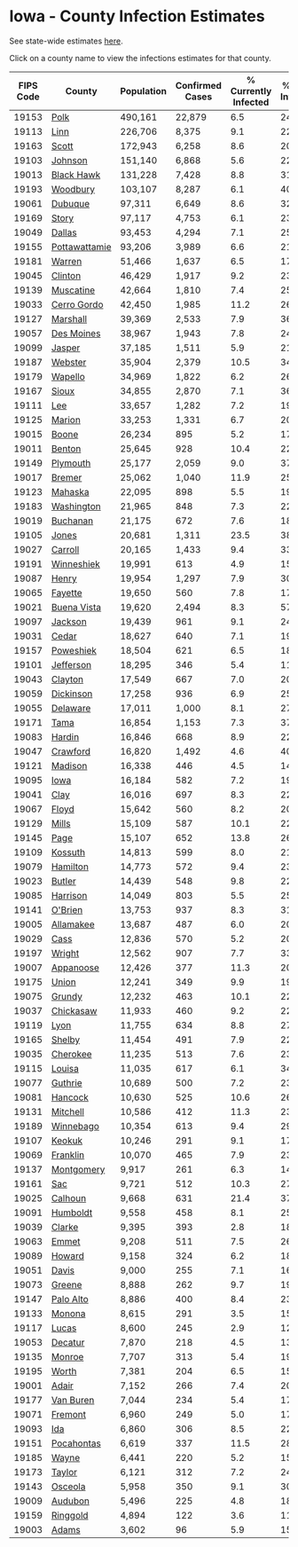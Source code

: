 # Iowa - County Infection Estimates

See state-wide estimates [here](/infections/us-ia).

Click on a county name to view the infections estimates for that county.

|   FIPS Code |                         County |   Population |   Confirmed Cases |   % Currently Infected |   % Total Infected |
|-------------|--------------------------------|--------------|-------------------|------------------------|--------------------|
|       19153 |                   [Polk](polk) |      490,161 |            22,879 |                    6.5 |               24.3 |
|       19113 |                   [Linn](linn) |      226,706 |             8,375 |                    9.1 |               22.0 |
|       19163 |                 [Scott](scott) |      172,943 |             6,258 |                    8.6 |               20.9 |
|       19103 |             [Johnson](johnson) |      151,140 |             6,868 |                    5.6 |               22.8 |
|       19013 |       [Black Hawk](black-hawk) |      131,228 |             7,428 |                    8.8 |               31.7 |
|       19193 |           [Woodbury](woodbury) |      103,107 |             8,287 |                    6.1 |               40.0 |
|       19061 |             [Dubuque](dubuque) |       97,311 |             6,649 |                    8.6 |               32.1 |
|       19169 |                 [Story](story) |       97,117 |             4,753 |                    6.1 |               23.2 |
|       19049 |               [Dallas](dallas) |       93,453 |             4,294 |                    7.1 |               25.1 |
|       19155 | [Pottawattamie](pottawattamie) |       93,206 |             3,989 |                    6.6 |               21.5 |
|       19181 |               [Warren](warren) |       51,466 |             1,637 |                    6.5 |               17.6 |
|       19045 |             [Clinton](clinton) |       46,429 |             1,917 |                    9.2 |               23.3 |
|       19139 |         [Muscatine](muscatine) |       42,664 |             1,810 |                    7.4 |               25.4 |
|       19033 |     [Cerro Gordo](cerro-gordo) |       42,450 |             1,985 |                   11.2 |               26.4 |
|       19127 |           [Marshall](marshall) |       39,369 |             2,533 |                    7.9 |               36.2 |
|       19057 |       [Des Moines](des-moines) |       38,967 |             1,943 |                    7.8 |               24.3 |
|       19099 |               [Jasper](jasper) |       37,185 |             1,511 |                    5.9 |               21.4 |
|       19187 |             [Webster](webster) |       35,904 |             2,379 |                   10.5 |               34.0 |
|       19179 |             [Wapello](wapello) |       34,969 |             1,822 |                    6.2 |               26.7 |
|       19167 |                 [Sioux](sioux) |       34,855 |             2,870 |                    7.1 |               36.3 |
|       19111 |                     [Lee](lee) |       33,657 |             1,282 |                    7.2 |               19.9 |
|       19125 |               [Marion](marion) |       33,253 |             1,331 |                    6.7 |               20.2 |
|       19015 |                 [Boone](boone) |       26,234 |               895 |                    5.2 |               17.2 |
|       19011 |               [Benton](benton) |       25,645 |               928 |                   10.4 |               22.0 |
|       19149 |           [Plymouth](plymouth) |       25,177 |             2,059 |                    9.0 |               37.5 |
|       19017 |               [Bremer](bremer) |       25,062 |             1,040 |                   11.9 |               25.6 |
|       19123 |             [Mahaska](mahaska) |       22,095 |               898 |                    5.5 |               19.5 |
|       19183 |       [Washington](washington) |       21,965 |               848 |                    7.3 |               22.6 |
|       19019 |           [Buchanan](buchanan) |       21,175 |               672 |                    7.6 |               18.1 |
|       19105 |                 [Jones](jones) |       20,681 |             1,311 |                   23.5 |               38.5 |
|       19027 |             [Carroll](carroll) |       20,165 |             1,433 |                    9.4 |               33.3 |
|       19191 |       [Winneshiek](winneshiek) |       19,991 |               613 |                    4.9 |               15.6 |
|       19087 |                 [Henry](henry) |       19,954 |             1,297 |                    7.9 |               30.6 |
|       19065 |             [Fayette](fayette) |       19,650 |               560 |                    7.8 |               17.4 |
|       19021 |     [Buena Vista](buena-vista) |       19,620 |             2,494 |                    8.3 |               57.9 |
|       19097 |             [Jackson](jackson) |       19,439 |               961 |                    9.1 |               24.7 |
|       19031 |                 [Cedar](cedar) |       18,627 |               640 |                    7.1 |               19.1 |
|       19157 |         [Poweshiek](poweshiek) |       18,504 |               621 |                    6.5 |               18.9 |
|       19101 |         [Jefferson](jefferson) |       18,295 |               346 |                    5.4 |               11.7 |
|       19043 |             [Clayton](clayton) |       17,549 |               667 |                    7.0 |               20.0 |
|       19059 |         [Dickinson](dickinson) |       17,258 |               936 |                    6.9 |               25.6 |
|       19055 |           [Delaware](delaware) |       17,011 |             1,000 |                    8.1 |               27.9 |
|       19171 |                   [Tama](tama) |       16,854 |             1,153 |                    7.3 |               37.5 |
|       19083 |               [Hardin](hardin) |       16,846 |               668 |                    8.9 |               22.0 |
|       19047 |           [Crawford](crawford) |       16,820 |             1,492 |                    4.6 |               40.7 |
|       19121 |             [Madison](madison) |       16,338 |               446 |                    4.5 |               14.0 |
|       19095 |                   [Iowa](iowa) |       16,184 |               582 |                    7.2 |               19.2 |
|       19041 |                   [Clay](clay) |       16,016 |               697 |                    8.3 |               22.7 |
|       19067 |                 [Floyd](floyd) |       15,642 |               560 |                    8.2 |               20.3 |
|       19129 |                 [Mills](mills) |       15,109 |               587 |                   10.1 |               22.4 |
|       19145 |                   [Page](page) |       15,107 |               652 |                   13.8 |               26.2 |
|       19109 |             [Kossuth](kossuth) |       14,813 |               599 |                    8.0 |               21.3 |
|       19079 |           [Hamilton](hamilton) |       14,773 |               572 |                    9.4 |               23.1 |
|       19023 |               [Butler](butler) |       14,439 |               548 |                    9.8 |               22.2 |
|       19085 |           [Harrison](harrison) |       14,049 |               803 |                    5.5 |               25.3 |
|       19141 |             [O'Brien](o'brien) |       13,753 |               937 |                    8.3 |               31.2 |
|       19005 |         [Allamakee](allamakee) |       13,687 |               487 |                    6.0 |               20.9 |
|       19029 |                   [Cass](cass) |       12,836 |               570 |                    5.2 |               20.0 |
|       19197 |               [Wright](wright) |       12,562 |               907 |                    7.7 |               33.8 |
|       19007 |         [Appanoose](appanoose) |       12,426 |               377 |                   11.3 |               20.7 |
|       19175 |                 [Union](union) |       12,241 |               349 |                    9.9 |               19.1 |
|       19075 |               [Grundy](grundy) |       12,232 |               463 |                   10.1 |               22.6 |
|       19037 |         [Chickasaw](chickasaw) |       11,933 |               460 |                    9.2 |               22.1 |
|       19119 |                   [Lyon](lyon) |       11,755 |               634 |                    8.8 |               27.8 |
|       19165 |               [Shelby](shelby) |       11,454 |               491 |                    7.9 |               22.8 |
|       19035 |           [Cherokee](cherokee) |       11,235 |               513 |                    7.6 |               23.0 |
|       19115 |               [Louisa](louisa) |       11,035 |               617 |                    6.1 |               34.4 |
|       19077 |             [Guthrie](guthrie) |       10,689 |               500 |                    7.2 |               23.8 |
|       19081 |             [Hancock](hancock) |       10,630 |               525 |                   10.6 |               26.3 |
|       19131 |           [Mitchell](mitchell) |       10,586 |               412 |                   11.3 |               23.4 |
|       19189 |         [Winnebago](winnebago) |       10,354 |               613 |                    9.4 |               29.4 |
|       19107 |               [Keokuk](keokuk) |       10,246 |               291 |                    9.1 |               17.9 |
|       19069 |           [Franklin](franklin) |       10,070 |               465 |                    7.9 |               23.9 |
|       19137 |       [Montgomery](montgomery) |        9,917 |               261 |                    6.3 |               14.7 |
|       19161 |                     [Sac](sac) |        9,721 |               512 |                   10.3 |               27.7 |
|       19025 |             [Calhoun](calhoun) |        9,668 |               631 |                   21.4 |               37.2 |
|       19091 |           [Humboldt](humboldt) |        9,558 |               458 |                    8.1 |               25.2 |
|       19039 |               [Clarke](clarke) |        9,395 |               393 |                    2.8 |               18.3 |
|       19063 |                 [Emmet](emmet) |        9,208 |               511 |                    7.5 |               26.8 |
|       19089 |               [Howard](howard) |        9,158 |               324 |                    6.2 |               18.9 |
|       19051 |                 [Davis](davis) |        9,000 |               255 |                    7.1 |               16.7 |
|       19073 |               [Greene](greene) |        8,888 |               262 |                    9.7 |               19.3 |
|       19147 |         [Palo Alto](palo-alto) |        8,886 |               400 |                    8.4 |               23.4 |
|       19133 |               [Monona](monona) |        8,615 |               291 |                    3.5 |               15.8 |
|       19117 |                 [Lucas](lucas) |        8,600 |               245 |                    2.9 |               12.8 |
|       19053 |             [Decatur](decatur) |        7,870 |               218 |                    4.5 |               13.3 |
|       19135 |               [Monroe](monroe) |        7,707 |               313 |                    5.4 |               19.6 |
|       19195 |                 [Worth](worth) |        7,381 |               204 |                    6.5 |               15.3 |
|       19001 |                 [Adair](adair) |        7,152 |               266 |                    7.4 |               20.1 |
|       19177 |         [Van Buren](van-buren) |        7,044 |               234 |                    5.4 |               17.0 |
|       19071 |             [Fremont](fremont) |        6,960 |               249 |                    5.0 |               17.0 |
|       19093 |                     [Ida](ida) |        6,860 |               306 |                    8.5 |               22.7 |
|       19151 |       [Pocahontas](pocahontas) |        6,619 |               337 |                   11.5 |               28.0 |
|       19185 |                 [Wayne](wayne) |        6,441 |               220 |                    5.2 |               15.9 |
|       19173 |               [Taylor](taylor) |        6,121 |               312 |                    7.2 |               24.9 |
|       19143 |             [Osceola](osceola) |        5,958 |               350 |                    9.1 |               30.1 |
|       19009 |             [Audubon](audubon) |        5,496 |               225 |                    4.8 |               18.7 |
|       19159 |           [Ringgold](ringgold) |        4,894 |               122 |                    3.6 |               11.9 |
|       19003 |                 [Adams](adams) |        3,602 |                96 |                    5.9 |               15.2 |